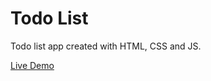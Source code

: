 # Todo List

Todo list app created with HTML, CSS and JS.

[Live Demo](https://ntpon.github.io/todo-list/)
